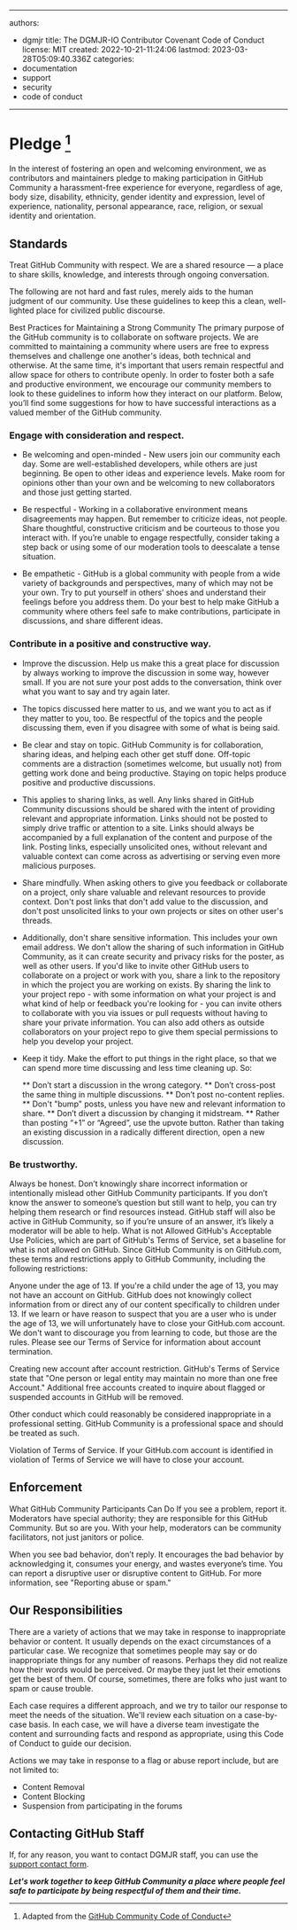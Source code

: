 ---

authors:
- dgmjr
title: The DGMJR-IO Contributor Covenant Code of Conduct
license: MIT
created: 2022-10-21-11:24:06
lastmod: 2023-03-28T05:09:40.336Z
categories:
- documentation
- support
- security
- code of conduct
-----------------

# Pledge [^1]

In the interest of fostering an open and welcoming environment, we as contributors and maintainers pledge to making participation in GitHub Community a harassment-free experience for everyone, regardless of age, body size, disability, ethnicity, gender identity and expression, level of experience, nationality, personal appearance, race, religion, or sexual identity and orientation.

## Standards

Treat GitHub Community with respect. We are a shared resource — a place to share skills, knowledge, and interests through ongoing conversation.

The following are not hard and fast rules, merely aids to the human judgment of our community. Use these guidelines to keep this a clean, well-lighted place for civilized public discourse.

Best Practices for Maintaining a Strong Community
The primary purpose of the GitHub community is to collaborate on software projects. We are committed to maintaining a community where users are free to express themselves and challenge one another's ideas, both technical and otherwise. At the same time, it's important that users remain respectful and allow space for others to contribute openly. In order to foster both a safe and productive environment, we encourage our community members to look to these guidelines to inform how they interact on our platform. Below, you’ll find some suggestions for how to have successful interactions as a valued member of the GitHub community.

### Engage with consideration and respect.

* Be welcoming and open-minded - New users join our community each day. Some are well-established developers, while others are just beginning. Be open to other ideas and experience levels. Make room for opinions other than your own and be welcoming to new collaborators and those just getting started.

* Be respectful - Working in a collaborative environment means disagreements may happen. But remember to criticize ideas, not people. Share thoughtful, constructive criticism and be courteous to those you interact with. If you’re unable to engage respectfully, consider taking a step back or using some of our moderation tools to deescalate a tense situation.

* Be empathetic - GitHub is a global community with people from a wide variety of backgrounds and perspectives, many of which may not be your own. Try to put yourself in others’ shoes and understand their feelings before you address them. Do your best to help make GitHub a community where others feel safe to make contributions, participate in discussions, and share different ideas.

### Contribute in a positive and constructive way.

* Improve the discussion. Help us make this a great place for discussion by always working to improve the discussion in some way, however small. If you are not sure your post adds to the conversation, think over what you want to say and try again later.

* The topics discussed here matter to us, and we want you to act as if they matter to you, too. Be respectful of the topics and the people discussing them, even if you disagree with some of what is being said.

* Be clear and stay on topic. GitHub Community is for collaboration, sharing ideas, and helping each other get stuff done. Off-topic comments are a distraction (sometimes welcome, but usually not) from getting work done and being productive. Staying on topic helps produce positive and productive discussions.

* This applies to sharing links, as well. Any links shared in GitHub Community discussions should be shared with the intent of providing relevant and appropriate information. Links should not be posted to simply drive traffic or attention to a site. Links should always be accompanied by a full explanation of the content and purpose of the link. Posting links, especially unsolicited ones, without relevant and valuable context can come across as advertising or serving even more malicious purposes.

* Share mindfully. When asking others to give you feedback or collaborate on a project, only share valuable and relevant resources to provide context. Don't post links that don't add value to the discussion, and don't post unsolicited links to your own projects or sites on other user's threads.

* Additionally, don't share sensitive information. This includes your own email address. We don't allow the sharing of such information in GitHub Community, as it can create security and privacy risks for the poster, as well as other users. If you'd like to invite other GitHub users to collaborate on a project or work with you, share a link to the repository in which the project you are working on exists. By sharing the link to your project repo - with some information on what your project is and what kind of help or feedback you're looking for - you can invite others to collaborate with you via issues or pull requests without having to share your private information. You can also add others as outside collaborators on your project repo to give them special permissions to help you develop your project.

* Keep it tidy. Make the effort to put things in the right place, so that we can spend more time discussing and less time cleaning up. So:

  ** Don’t start a discussion in the wrong category.
  ** Don’t cross-post the same thing in multiple discussions.
  ** Don’t post no-content replies.
  ** Don't "bump" posts, unless you have new and relevant information to share.
  ** Don’t divert a discussion by changing it midstream.
  ** Rather than posting “+1” or “Agreed”, use the upvote button. Rather than taking an existing discussion in a radically different direction, open a new discussion.

### Be trustworthy.

Always be honest. Don’t knowingly share incorrect information or intentionally mislead other GitHub Community participants. If you don’t know the answer to someone’s question but still want to help, you can try helping them research or find resources instead. GitHub staff will also be active in GitHub Community, so if you’re unsure of an answer, it’s likely a moderator will be able to help.
What is not Allowed
GitHub's Acceptable Use Policies, which are part of GitHub's Terms of Service, set a baseline for what is not allowed on GitHub. Since GitHub Community is on GitHub.com, these terms and restrictions apply to GitHub Community, including the following restrictions:

Anyone under the age of 13. If you're a child under the age of 13, you may not have an account on GitHub. GitHub does not knowingly collect information from or direct any of our content specifically to children under 13. If we learn or have reason to suspect that you are a user who is under the age of 13, we will unfortunately have to close your GitHub.com account. We don't want to discourage you from learning to code, but those are the rules. Please see our Terms of Service for information about account termination.

Creating new account after account restriction. GitHub's Terms of Service state that "One person or legal entity may maintain no more than one free Account." Additional free accounts created to inquire about flagged or suspended accounts in GitHub will be removed.

Other conduct which could reasonably be considered inappropriate in a professional setting. GitHub Community is a professional space and should be treated as such.

Violation of Terms of Service. If your GitHub.com account is identified in violation of Terms of Service we will have to close your account.

## Enforcement

What GitHub Community Participants Can Do
If you see a problem, report it. Moderators have special authority; they are responsible for this GitHub Community. But so are you. With your help, moderators can be community facilitators, not just janitors or police.

When you see bad behavior, don’t reply. It encourages the bad behavior by acknowledging it, consumes your energy, and wastes everyone’s time. You can report a disruptive user or disruptive content to GitHub. For more information, see "Reporting abuse or spam."

## Our Responsibilities

There are a variety of actions that we may take in response to inappropriate behavior or content. It usually depends on the exact circumstances of a particular case. We recognize that sometimes people may say or do inappropriate things for any number of reasons. Perhaps they did not realize how their words would be perceived. Or maybe they just let their emotions get the best of them. Of course, sometimes, there are folks who just want to spam or cause trouble.

Each case requires a different approach, and we try to tailor our response to meet the needs of the situation. We'll review each situation on a case-by-case basis. In each case, we will have a diverse team investigate the content and surrounding facts and respond as appropriate, using this Code of Conduct to guide our decision.

Actions we may take in response to a flag or abuse report include, but are not limited to:

* Content Removal
* Content Blocking
* Suspension from participating in the forums

## Contacting GitHub Staff

If, for any reason, you want to contact DGMJR staff, you can use the [support contact form](https://support.dgmjr.io).

***Let's work together to keep GitHub Community a place where people feel safe to participate by being respectful of them and their time.***

[^1]: Adapted from the [GitHub Community Code of Conduct](https://docs.github.com/en/site-policy/github-terms/github-community-code-of-conduct)
